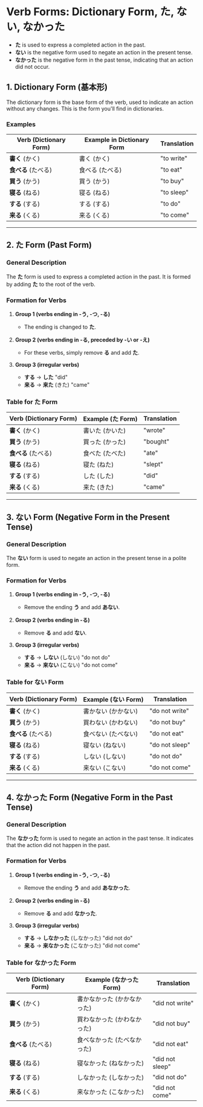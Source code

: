 # Verb Forms: Dictionary Form, た, ない, なかった

- **た** is used to express a completed action in the past.
- **ない** is the negative form used to negate an action in the present tense.
- **なかった** is the negative form in the past tense, indicating that an action did not occur.

## 1. **Dictionary Form (基本形)**

The dictionary form is the base form of the verb, used to indicate an action without any changes. This is the form you'll find in dictionaries.

### Examples

| Verb (Dictionary Form) | Example in Dictionary Form | Translation    |
| ---------------------- | -------------------------- | -------------- |
| **書く** (かく)        | 書く (かく)                | "to write"     |
| **食べる** (たべる)    | 食べる (たべる)           | "to eat"       |
| **買う** (かう)        | 買う (かう)                | "to buy"       |
| **寝る** (ねる)        | 寝る (ねる)                | "to sleep"     |
| **する** (する)        | する (する)                | "to do"        |
| **来る** (くる)        | 来る (くる)                | "to come"      |

---

## 2. **た Form (Past Form)**

### General Description

The **た** form is used to express a completed action in the past. It is formed by adding **た** to the root of the verb.

### Formation for Verbs

1. **Group 1 (verbs ending in **-う**, **-つ**, **-る**)**
   - The ending is changed to **た**.

2. **Group 2 (verbs ending in **-る**, preceded by **-い** or **-え**)**
   - For these verbs, simply remove **る** and add **た**.

3. **Group 3 (irregular verbs)**
   - **する** → **した** "did"
   - **来る** → **来た** (きた) "came"

### Table for **た** Form

| Verb (Dictionary Form) | Example (た Form)  | Translation   |
| ---------------------- | ------------------ | ------------- |
| **書く** (かく)        | 書いた (かいた)    | "wrote"       |
| **買う** (かう)        | 買った (かった)    | "bought"      |
| **食べる** (たべる)    | 食べた (たべた)    | "ate"         |
| **寝る** (ねる)        | 寝た (ねた)         | "slept"       |
| **する** (する)        | した (した)         | "did"         |
| **来る** (くる)        | 来た (きた)         | "came"        |

---

## 3. **ない Form (Negative Form in the Present Tense)**

### General Description

The **ない** form is used to negate an action in the present tense in a polite form.

### Formation for Verbs

1. **Group 1 (verbs ending in **-う**, **-つ**, **-る**)**
   - Remove the ending **う** and add **あない**.

2. **Group 2 (verbs ending in **-る**)**
   - Remove **る** and add **ない**.

3. **Group 3 (irregular verbs)**
   - **する** → **しない** (しない) "do not do"
   - **来る** → **来ない** (こない) "do not come"

### Table for **ない** Form

| Verb (Dictionary Form) | Example (ない Form) | Translation    |
| ---------------------- | ------------------- | -------------- |
| **書く** (かく)        | 書かない (かかない) | "do not write" |
| **買う** (かう)        | 買わない (かわない) | "do not buy"   |
| **食べる** (たべる)    | 食べない (たべない) | "do not eat"   |
| **寝る** (ねる)        | 寝ない (ねない)     | "do not sleep" |
| **する** (する)        | しない (しない)     | "do not do"    |
| **来る** (くる)        | 来ない (こない)     | "do not come"  |

---

## 4. **なかった Form (Negative Form in the Past Tense)**

### General Description

The **なかった** form is used to negate an action in the past tense. It indicates that the action did not happen in the past.

### Formation for Verbs

1. **Group 1 (verbs ending in **-う**, **-つ**, **-る**)**
   - Remove the ending **う** and add **あなかった**.

2. **Group 2 (verbs ending in **-る**)**
   - Remove **る** and add **なかった**.

3. **Group 3 (irregular verbs)**
   - **する** → **しなかった** (しなかった) "did not do"
   - **来る** → **来なかった** (こなかった) "did not come"

### Table for **なかった** Form

| Verb (Dictionary Form) | Example (なかった Form) | Translation      |
| ---------------------- | ----------------------- | ---------------- |
| **書く** (かく)        | 書かなかった (かかなかった) | "did not write"  |
| **買う** (かう)        | 買わなかった (かわなかった) | "did not buy"    |
| **食べる** (たべる)    | 食べなかった (たべなかった) | "did not eat"    |
| **寝る** (ねる)        | 寝なかった (ねなかった)     | "did not sleep"  |
| **する** (する)        | しなかった (しなかった)     | "did not do"     |
| **来る** (くる)        | 来なかった (こなかった)     | "did not come"   |